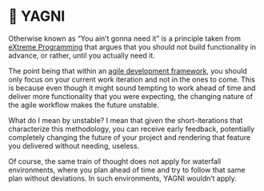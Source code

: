 # 🛑 YAGNI

Otherwise known as “You ain’t gonna need it” is a principle taken from [eXtreme Programming](https://www.agilealliance.org/glossary/xp/) that argues that you should not build functionality in advance, or rather, until you actually need it.

The point being that within an [agile development framework](https://medium.com/agileinsider/the-agile-developers-survival-guide-for-2020-be6621560188), you should only focus on your current work iteration and not in the ones to come. This is because even though it might sound tempting to work ahead of time and deliver more functionality that you were expecting, the changing nature of the agile workflow makes the future unstable.

What do I mean by unstable? I mean that given the short-iterations that characterize this methodology, you can receive early feedback, potentially completely changing the future of your project and rendering that feature you delivered without needing, useless.

Of course, the same train of thought does not apply for waterfall environments, where you plan ahead of time and try to follow that same plan without deviations. In such environments, YAGNI wouldn’t apply.
